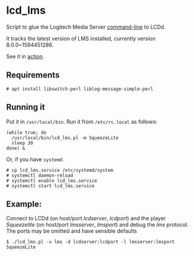 # lcd_lms
Script to glue the Logitech Media Server 
[command-line](http://wiki.slimdevices.com/index.php/Logitech_Media_Server_CLI) to LCDd.

It tracks the latest version of LMS installed, currently version 8.0.0~1594451286.

See it in [action](https://programmablehardware.blogspot.ie/2013/06/squeezeplug-lcd.html).

## Requirements

```
# apt install libswitch-perl liblog-message-simple-perl
```

## Running it
Put it in `/usr/local/bin`. Run it from `/etc/rc.local` as follows:

```
(while true; do
  /usr/local/bin/lcd_lms.pl -m SqueezeLite
  sleep 30
done) &
```

Or, if you have `systemd`:

```
# cp lcd_lms.service /etc/systemd/system
# systemctl daemon-reload
# systemctl enable lcd_lms.service
# systemctl start lcd_lms.service
```

## Example:
Connect to LCDd (on host/port _lcdserver_, _lcdport_) and 
the player _Squeezelite_ (on host/port _lmsserver_, _lmsport_) 
and debug the _lms_ protocol. The ports may be omitted and have sensible
defaults

```
$ ./lcd_lms.pl -v lms -d lcdserver:lcdport -l lmsserver:lmsport SqueezeLite
```
